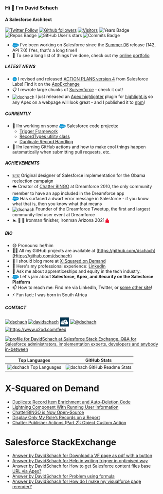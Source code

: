 ### Hi 👋 I'm David Schach

#### A Salesforce Architect

[![Twitter Follow](https://img.shields.io/twitter/follow/dschach?style=social)](https://twitter.com/dschach)
[![Github followers](https://img.shields.io/github/followers/dschach?style=social&label=Follow)](https://github.com/dschach)
[![Visitors](https://komarev.com/ghpvc/?username=dschach&label=Profile%20views&color=0e75b6&style=flat)](https://www.github.com/dschach)
![Years Badge](https://badges.pufler.dev/years/dschach)
![Repos Badge](https://badges.pufler.dev/repos/dschach)
![GitHub User's stars](https://img.shields.io/github/stars/dschach?affiliations=OWNER%2CCOLLABORATOR%2CORGANIZATION_MEMBER&color=0e75b6&style=flat)
![Commits Badge](https://badges.pufler.dev/commits/all/dschach?label=Commits&style=flat)

- <img src="https://raw.githubusercontent.com/dschach/dschach/main/media/Salesforce-logo.png" height="15" style="vertical-align: middle;"/> I've been working on Salesforce since the [Summer 06](https://resources.docs.salesforce.com/142/latest/en-us/sfdc/pdf/salesforce_summer06_release_notes.pdf) release (142, API 7.0) (Yes, that's a long time!)
- 💼 To see a long list of things I've done, check out my [online portfolio](https://my.visualcv.com/dschach_website/)

##### LATEST NEWS

- <img src="media/labs.png" height="15" width="15" style="vertical-align: middle;"/> I revised and released [ACTION PLANS version 4](https://github.com/SalesforceLabs/ActionPlansV4) from Salesforce Labs! Find it on the [AppExchange](https://sforce.co/3wWTEqK)
- 📋 I rewrote large chunks of [Surveyforce](https://github.com/SalesforceLabs/survey-force) - check it out!
- <img align="center" src="https://avatars.githubusercontent.com/u/9039821" alt="dschach" height="15" width="15" /> I just released an [Apex highlighter](https://github.com/highlightjs/highlightjs-apex) plugin for [highlight.js](https://highlightjs.org/) so any Apex on a webpage will look great - and I published it to [npm](https://www.npmjs.com/package/highlightjs-apex)!

##### CURRENTLY

- 🔭 I’m working on some <img src="https://raw.githubusercontent.com/dschach/dschach/main/media/Salesforce-logo.png" height="15" style="vertical-align: middle;"/> Salesforce code projects:
  - [Trigger Framework](https://github.com/dschach/salesforce-trigger-framework)
  - [RecordTypes utility class](https://github.com/dschach/record-types)
  - [Duplicate Record Handling](https://github.com/dschach/duplicatehandling)
- 🌱 I’m learning GitHub actions and how to make cool things happen automatically when submitting pull requests, etc.

##### ACHIEVEMENTS

- :us: Original designer of Salesforce implementation for the Obama reelection campaign
- :cloud: Creator of [Chatter BINGO](https://github.com/dschach/ChatterBINGO) at Dreamforce 2010, the only community member to have an app included in the Dreamforce app
- <img src="https://raw.githubusercontent.com/dschach/dschach/main/media/Salesforce-logo.png" height="15" style="vertical-align: middle;"/> Has surfaced a dwarf error message in Salesforce - if you know what that is, then you know what that means
- <img align="center" src="https://raw.githubusercontent.com/rahuldkjain/github-profile-readme-generator/master/src/images/icons/Social/twitter.svg" alt="dschach" height="15" width="15" /> Founder of the Dreamforce Tweetup, the first and largest community-led user event at Dreamforce
- :swimmer: :bicyclist: :runner: Ironman finisher, Ironman Arizona 2021 <img align="center" src="./media/IronmanLogo.png" height="15" />

##### BIO

- 😄 Pronouns: he/him
- 👨‍💻 All my GitHub projects are available at [https://github.com/dschach](Https://github.com/dschach)
- 📝 I should blog more at [X-Squared on Demand](https://www.x2od.com)
- 📄 Here's my professional experience: [LinkedIn](https://www.linkedin.com/in/davidschach/)
- 💬 Ask me about apprenticeships and equity in the tech industry.
- <img src="https://raw.githubusercontent.com/dschach/dschach/main/media/Salesforce-logo.png" height="15" style="vertical-align: middle;"/> Let's jam about **Salesforce, Apex, and Security on the Salesforce Platform**
- 📫 How to reach me: Find me via LinkedIn, Twitter, or [some other site](https://www.duckduckgo.com)!
- ⚡ Fun fact: I was born in South Africa

##### CONTACT

<p align="left">
<a href="https://twitter.com/dschach" target="blank"><img align="center" src="https://raw.githubusercontent.com/rahuldkjain/github-profile-readme-generator/master/src/images/icons/Social/twitter.svg" alt="dschach" height="30" width="40" /></a>
<a href="https://linkedin.com/in/davidschach" target="blank"><img align="center" src="https://raw.githubusercontent.com/rahuldkjain/github-profile-readme-generator/master/src/images/icons/Social/linked-in-alt.svg" alt="davidschach" height="30" width="40" /></a>
<a href="https://salesforce.stackexchange.com/users/dschach" target="blank"><img align="center" src="media/SalesforceStackExchangeLogo.png" alt="dschach" height="30" width="30" /></a>
<a href="https://medium.com/@dschach" target="blank"><img align="center" src="https://raw.githubusercontent.com/rahuldkjain/github-profile-readme-generator/master/src/images/icons/Social/medium.svg" alt="@dschach" height="30" width="40" /></a>
<a href="/https://www.x2od.com/feed" target="blank"><img align="center" src="https://www.x2od.com/wp/wp-content/uploads/FINAL-LOGO_OK_square_whitebg.jpeg" alt="https://www.x2od.com/feed" height="30" width="30" /></a>
</p>

<a href="https://salesforce.stackexchange.com/users/59/davidschach"><img src="https://salesforce.stackexchange.com/users/flair/59.png" width="208" height="58" alt="profile for DavidSchach at Salesforce Stack Exchange, Q&amp;A for Salesforce administrators, implementation experts, developers and anybody in-between" title="profile for DavidSchach at Salesforce Stack Exchange, Q&amp;A for Salesforce administrators, implementation experts, developers and anybody in-between"></a>

|                                                              Top Languages                                                               |                                                     GitHub Stats                                                      |
| :--------------------------------------------------------------------------------------------------------------------------------------: | :-------------------------------------------------------------------------------------------------------------------: |
| ![dschach Top Languages](https://github-readme-stats.vercel.app/api/top-langs?username=dschach&show_icons=true&locale=en&layout=compact) | ![dschach GitHub Readme Stats](https://github-readme-stats.vercel.app/api?username=dschach&show_icons=true&locale=en) |

<!-- ![dschach GitHub Streaks](https://github-readme-streak-stats.herokuapp.com/?user=dschach&) -->

# X-Squared on Demand

<!-- BLOG-POSTS:START -->
- [Duplicate Record Item Enrichment and Auto-Deletion Code](https://www.x2od.com/2022/02/28/duplicate-record-items.html)
- [Lightning Component With Running User Information](https://www.x2od.com/2015/02/27/lightning-component-running-user.html)
- [ChatterBINGO is Now Open-Source](https://www.x2od.com/2014/07/03/chatterbingo-github.html)
- [Display Only My Role’s Records on a Report](https://www.x2od.com/2013/07/22/my-role-records.html)
- [Chatter Publisher Actions &lpar;Part 2&rpar;: Object Custom Action](https://www.x2od.com/2013/07/15/publisher-actions-pt2.html)

<!-- BLOG-POSTS:END -->

# Salesforce StackExchange

<!-- SaleforceStackexchange:START -->
- [Answer by DavidSchach for Download a VF page as pdf with a button](https://salesforce.stackexchange.com/questions/381449/download-a-vf-page-as-pdf-with-a-button/381468#381468)
- [Answer by DavidSchach for Help in writing trigger in optimised way](https://salesforce.stackexchange.com/questions/370904/help-in-writing-trigger-in-optimised-way/371001#371001)
- [Answer by DavidSchach for How to get Salesforce content files base URL via Apex?](https://salesforce.stackexchange.com/questions/363290/how-to-get-salesforce-content-files-base-url-via-apex/363525#363525)
- [Answer by DavidSchach for Problem using formula](https://salesforce.stackexchange.com/questions/343899/problem-using-formula/343907#343907)
- [Answer by DavidSchach for How do I make my visualforce page rerender?](https://salesforce.stackexchange.com/questions/342922/how-do-i-make-my-visualforce-page-rerender/343569#343569)

<!-- SaleforceStackexchange:END -->
